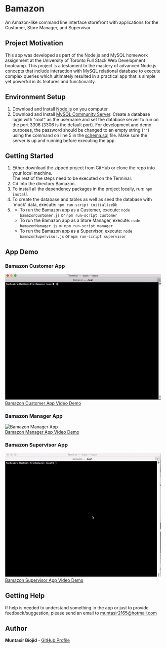 # Bamazon

An Amazon-like command line interface storefront with applications for the Customer, Store Manager, and Supervisor.

## Project Motivation

This app was developed as part of the Node.js and MySQL homework assignment at the University of Toronto Full Stack Web Development bootcamp. This project is a testament to the mastery of advanced Node.js concepts that include interaction with MySQL relational database to execute complex queries which ultimately resulted in a practical app that is simple yet powerful in its features and functionality.


## Environment Setup
1) Download and Install [Node.js](https://nodejs.org/en/download/) on you computer.
2) Download and Install [MySQL Community Server](https://dev.mysql.com/downloads/mysql/). Create a database login with "root" as the username and set the database server to run on the port 3306 (3306 is the default port). For development and demo purposes, the password should be changed to an empty string (`""`) using the command on line 5 in the [schema.sql](./db.schema.sql) file. Make sure the server is up and running before executing the app.

## Getting Started

1) Either download the zipped project from GitHub or clone the repo into your local machine.  
The rest of the steps need to be executed on the Terminal:  
2) Cd into the directory Bamazon.
3) To install all the dependency packages in the project locally, run: `npm install`
4) To create the database and tables as well as seed the database with 'mock' data, execute: `npm run-script initializeDb`
5)    
	* To run the Bamazon app as a Customer, execute: `node bamazonCustomer.js` or `npm run-script customer`
	* To run the Bamazon app as a Store Manager, execute: `node bamazonManager.js` or `npm run-script manager`
	* To run the Bamazon app as a Supervisor, execute: `node bamazonSupervisor.js` or `npm run-script supervisor`

## App Demo
### Bamazon Customer App  
![Bamazon Customer App](./app-demo/customer.gif)  
[Bamazon Customer App Video Demo](./app-demo/customer.mov)  

### Bamazon Manager App  
![Bamazon Manager App](./app-demo/manager.gif)  
[Bamazon Manager App Video Demo](./app-demo/manager.mov)  

### Bamazon Supervisor App  
![Bamazon Supervisor App](./app-demo/supervisor.gif)  
[Bamazon Supervisor App Video Demo](./app-demo/supervisor.mov)  

## Getting Help

If help is needed to understand something in the app or just to provide feedback/suggestion, please send an email to muntasir2165@hotmail.com

## Author

**Muntasir Biojid** - [GitHub Profile](https://github.com/muntasir2165)